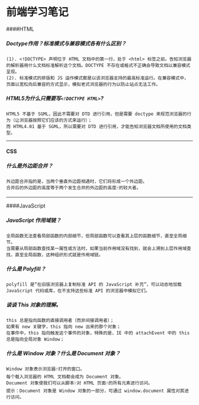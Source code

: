 # 前端学习笔记

####HTML

##### Doctype作用？标准模式与兼容模式各有什么区别？

```
(1). <!DOCTYPE> 声明位于 HTML 文档中的第一行，处于 <html> 标签之前。告知浏览器的解析器用什么文档标准解析这个文档。DOCTYPE 不存在或格式不正确会导致文档以兼容模式呈现。
(2). 标准模式的排版和 JS 运作模式都是以该浏览器支持的最高标准运行。在兼容模式中，页面以宽松向后兼容的方式显示，模拟老式浏览器的行为以防止站点无法工作。
```
##### HTML5为什么只需要写```<!DOCTYPE HTML>```?

```
HTML5 不基于 SGML，因此不需要对 DTD 进行引用，但是需要 doctype 来规范浏览器的行为（让浏览器按照它们应该的方式来运行）；
而 HTML4.01 基于 SGML，所以需要对 DTD 进行引用，才能告知浏览器文档所使用的文档类型。
```

***

#### CSS

##### 什么是外边距合并？

```
外边距合并指的是，当两个垂直外边距相遇时，它们将形成一个外边距。
合并后的外边距的高度等于两个发生合并的外边距的高度🀄️的较大者。
```

***

####JavaScript

##### JavaScript 作用域链？

```
全局函数无法查看局部函数的内部细节，但局部函数可以查看其上层的函数细节，直至全局细节。
当需要从局部函数查找某一属性或方法时，如果当前作用域没有找到，就会上溯到上层作用域查找，直至全局函数，这种组织形式就是作用域链。
```

##### 什么是 Polyfill？

```
polyfill 是“在旧版浏览器上复制标准 API 的 JavaScript 补充”，可以动态地加载 JavaScript 代码或库，在不支持这些标准 API 的浏览器中模拟它们。
```

##### 谈谈 This 对象的理解。

```
this 总是指向函数的直接调用者（而非间接调用者）；
如果有 new 关键字，this 指向 new 出来的那个对象；
在事件中，this 指向触发这个事件的对象，特殊的是，IE 中的 attachEvent 中的 this 总是指向全局对象 Window；
```

##### 什么是 Window 对象？什么是 Document 对象？

```
Window 对象表示浏览器🀄️打开的窗口。
每个载入浏览器的 HTML 文档都会成为 Document 对象。
Document 对象使我们可以从脚本🀄️对 HTML 页面🀄️的所有元素进行访问。
提示：Document 对象是 Window 对象的一部分，可通过 window.document 属性对其进行访问。
```
